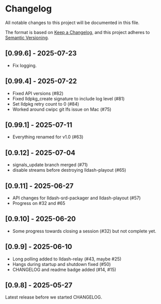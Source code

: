 # Changelog

All notable changes to this project will be documented in this file.

The format is based on [Keep a Changelog](https://keepachangelog.com/en/1.1.0/),
and this project adheres to [Semantic Versioning](https://semver.org/spec/v2.0.0.html).

## [0.99.6] - 2025-07-23

- Fix logging.

## [0.99.4] - 2025-07-22

- Fixed API versions (#82)
- Fixed lldpkg_create signature to include log level (#81)
- Set lldpkg retry count to 0 (#84)
- Worked around cwipc git lfs issue on Mac (#75)

## [0.99.1] - 2025-07-11

- Everything renamed for v1.0 (#63)

## [0.9.12] - 2025-07-04

- signals_update branch merged (#71)
- disable streams before destroying lldash-playout (#65)

## [0.9.11] - 2025-06-27

- API changes for lldash-srd-packager and lldash-playout (#57)
- Progress on #32 and #65

## [0.9.10] - 2025-06-20

- Some progress towards closing a session (#32) but not complete yet.

## [0.9.9] - 2025-06-10

- Long polling added to lldash-relay (#43, maybe #25)
- Hangs during startup and shutdown fixed (#50)
- CHANGELOG and readme badge added (#14, #15)
  
## [0.9.8] - 2025-05-27

Latest release before we started CHANGELOG.

